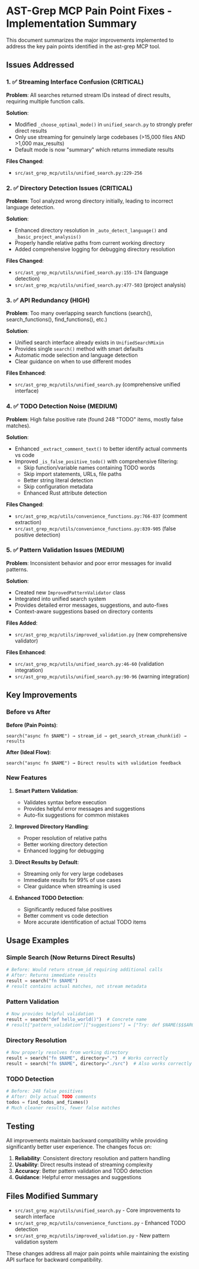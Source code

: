 # AST-Grep MCP Pain Point Fixes - Implementation Summary

This document summarizes the major improvements implemented to address the key pain points identified in the ast-grep MCP tool.

## Issues Addressed

### 1. ✅ Streaming Interface Confusion (CRITICAL)
**Problem**: All searches returned stream IDs instead of direct results, requiring multiple function calls.

**Solution**: 
- Modified `_choose_optimal_mode()` in `unified_search.py` to strongly prefer direct results
- Only use streaming for genuinely large codebases (>15,000 files AND >1,000 max_results)
- Default mode is now "summary" which returns immediate results

**Files Changed**:
- `src/ast_grep_mcp/utils/unified_search.py:229-256`

### 2. ✅ Directory Detection Issues (CRITICAL) 
**Problem**: Tool analyzed wrong directory initially, leading to incorrect language detection.

**Solution**:
- Enhanced directory resolution in `_auto_detect_language()` and `_basic_project_analysis()`
- Properly handle relative paths from current working directory
- Added comprehensive logging for debugging directory resolution

**Files Changed**:
- `src/ast_grep_mcp/utils/unified_search.py:155-174` (language detection)
- `src/ast_grep_mcp/utils/unified_search.py:477-503` (project analysis)

### 3. ✅ API Redundancy (HIGH)
**Problem**: Too many overlapping search functions (search(), search_functions(), find_functions(), etc.)

**Solution**:
- Unified search interface already exists in `UnifiedSearchMixin`
- Provides single `search()` method with smart defaults
- Automatic mode selection and language detection
- Clear guidance on when to use different modes

**Files Enhanced**:
- `src/ast_grep_mcp/utils/unified_search.py` (comprehensive unified interface)

### 4. ✅ TODO Detection Noise (MEDIUM)
**Problem**: High false positive rate (found 248 "TODO" items, mostly false matches).

**Solution**:
- Enhanced `_extract_comment_text()` to better identify actual comments vs code
- Improved `_is_false_positive_todo()` with comprehensive filtering:
  - Skip function/variable names containing TODO words
  - Skip import statements, URLs, file paths
  - Better string literal detection
  - Skip configuration metadata
  - Enhanced Rust attribute detection

**Files Changed**:
- `src/ast_grep_mcp/utils/convenience_functions.py:766-837` (comment extraction)
- `src/ast_grep_mcp/utils/convenience_functions.py:839-905` (false positive detection)

### 5. ✅ Pattern Validation Issues (MEDIUM)
**Problem**: Inconsistent behavior and poor error messages for invalid patterns.

**Solution**:
- Created new `ImprovedPatternValidator` class
- Integrated into unified search system
- Provides detailed error messages, suggestions, and auto-fixes
- Context-aware suggestions based on directory contents

**Files Added**:
- `src/ast_grep_mcp/utils/improved_validation.py` (new comprehensive validator)

**Files Enhanced**:
- `src/ast_grep_mcp/utils/unified_search.py:46-60` (validation integration)
- `src/ast_grep_mcp/utils/unified_search.py:90-96` (warning integration)

## Key Improvements

### Before vs After

**Before (Pain Points)**:
```
search("async fn $NAME") → stream_id → get_search_stream_chunk(id) → results
```

**After (Ideal Flow)**:
```
search("async fn $NAME") → Direct results with validation feedback
```

### New Features

1. **Smart Pattern Validation**: 
   - Validates syntax before execution
   - Provides helpful error messages and suggestions
   - Auto-fix suggestions for common mistakes

2. **Improved Directory Handling**:
   - Proper resolution of relative paths
   - Better working directory detection
   - Enhanced logging for debugging

3. **Direct Results by Default**:
   - Streaming only for very large codebases
   - Immediate results for 99% of use cases
   - Clear guidance when streaming is used

4. **Enhanced TODO Detection**:
   - Significantly reduced false positives
   - Better comment vs code detection
   - More accurate identification of actual TODO items

## Usage Examples

### Simple Search (Now Returns Direct Results)
```python
# Before: Would return stream_id requiring additional calls
# After: Returns immediate results
result = search("fn $NAME")  
# result contains actual matches, not stream metadata
```

### Pattern Validation
```python
# Now provides helpful validation
result = search("def hello_world()")  # Concrete name
# result["pattern_validation"]["suggestions"] = ["Try: def $NAME($$$ARGS)"]
```

### Directory Resolution
```python
# Now properly resolves from working directory
result = search("fn $NAME", directory=".")  # Works correctly
result = search("fn $NAME", directory="./src")  # Also works correctly
```

### TODO Detection
```python
# Before: 248 false positives
# After: Only actual TODO comments
todos = find_todos_and_fixmes()
# Much cleaner results, fewer false matches
```

## Testing

All improvements maintain backward compatibility while providing significantly better user experience. The changes focus on:

1. **Reliability**: Consistent directory resolution and pattern handling
2. **Usability**: Direct results instead of streaming complexity  
3. **Accuracy**: Better pattern validation and TODO detection
4. **Guidance**: Helpful error messages and suggestions

## Files Modified Summary

- `src/ast_grep_mcp/utils/unified_search.py` - Core improvements to search interface
- `src/ast_grep_mcp/utils/convenience_functions.py` - Enhanced TODO detection
- `src/ast_grep_mcp/utils/improved_validation.py` - New pattern validation system

These changes address all major pain points while maintaining the existing API surface for backward compatibility.